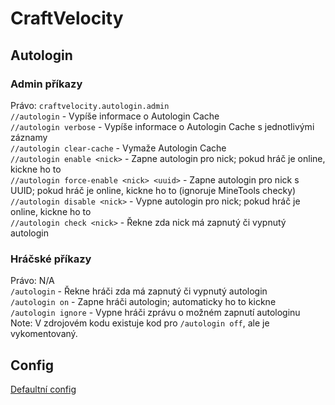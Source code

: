 # CraftVelocity

## Autologin

### Admin příkazy
Právo: `craftvelocity.autologin.admin`<br>
`//autologin` - Vypíše informace o Autologin Cache<br>
`//autologin verbose` - Vypíše informace o Autologin Cache s jednotlivými záznamy<br>
`//autologin clear-cache` - Vymaže Autologin Cache<br>
`//autologin enable <nick>` - Zapne autologin pro nick; pokud hráč je online, kickne ho to<br>
`//autologin force-enable <nick> <uuid>` - Zapne autologin pro nick s UUID; pokud hráč je online, kickne ho to (ignoruje MineTools checky)<br>
`//autologin disable <nick>` - Vypne autologin pro nick; pokud hráč je online, kickne ho to<br>
`//autologin check <nick>` - Řekne zda nick má zapnutý či vypnutý autologin<br>

### Hráčské příkazy
Právo: N/A<br>
`/autologin` - Řekne hráči zda má zapnutý či vypnutý autologin<br>
`/autologin on` - Zapne hráči autologin; automaticky ho to kickne<br>
`/autologin ignore` - Vypne hráči zprávu o možném zapnutí autologinu<br>
Note: V zdrojovém kodu existuje kod pro `/autologin off`, ale je vykomentovaný.<br>

## Config
[Defaultní config](./-/blob/main/src/main/resources/config.toml)